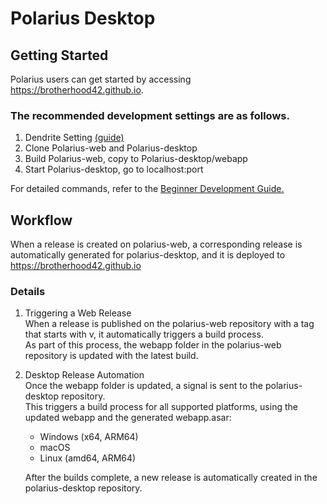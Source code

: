 # Polarius Desktop

## Getting Started

Polarius users can get started by accessing https://brotherhood42.github.io.

### The recommended development settings are as follows.

1. Dendrite Setting [(guide)](https://element-hq.github.io/dendrite/)
2. Clone Polarius-web and Polarius-desktop
3. Build Polarius-web, copy to Polarius-desktop/webapp
4. Start Polarius-desktop, go to localhost:port
  
For detailed commands, refer to the [Beginner Development Guide.](https://github.com/BROTHERHOOD42/Polarius-web/blob/main/docs/Beginner_Development_Setting_Guide.md)

## Workflow
   
When a release is created on polarius-web, a corresponding release is automatically generated for polarius-desktop, and it is deployed to https://brotherhood42.github.io

### Details
   
1. Triggering a Web Release  
   When a release is published on the polarius-web repository with a tag that starts with v, it automatically triggers a build process.  
   As part of this process, the webapp folder in the polarius-web repository is updated with the latest build.  
  
2. Desktop Release Automation  
   Once the webapp folder is updated, a signal is sent to the polarius-desktop repository.  
   This triggers a build process for all supported platforms, using the updated webapp and the generated webapp.asar:  
   + Windows (x64, ARM64)  
   + macOS  
   + Linux (amd64, ARM64)
     
   After the builds complete, a new release is automatically created in the polarius-desktop repository.
